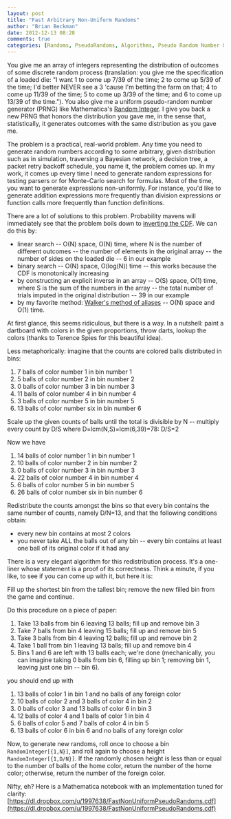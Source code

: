```yaml
---
layout: post
title: "Fast Arbitrary Non-Uniform Randoms"
author: "Brian Beckman"
date: 2012-12-13 08:28
comments: true
categories: [Randoms, PseudoRandoms, Algorithms, Pseudo Random Number Generation, Random Number Generation]
---
```

You give me an array of integers representing the distribution of
outcomes of some discrete random process (translation: you give me the
specification of a loaded die: "I want 1 to come up 7/39 of the time;
2 to come up 5/39 of the time; I'd better NEVER see a 3 'cause I'm
betting the farm on that; 4 to come up 11/39 of the time; 5 to come up
3/39 of the time; and 6 to come up 13/39 of the time.").  You also
give me a uniform pseudo-random number generator (PRNG) like
Mathematica's [Random
Integer](http://reference.wolfram.com/mathematica/ref/RandomInteger.html?q=RandomInteger&lang=en).
I give you back a new PRNG that honors the distribution you gave me,
in the sense that, statistically, it generates outcomes with the same
distribution as you gave me.

The problem is a practical, real-world problem.  Any time you need to
generate random numbers according to some arbitrary, given
distribution such as in simulation, traversing a Bayesian network, a
decision tree, a packet retry backoff schedule, you name it, the
problem comes up.  In my work, it comes up every time I need to
generate random expressions for testing parsers or for Monte-Carlo
search for formulas.  Most of the time, you want to generate
expressions non-uniformly.  For instance, you'd like to generate
addition expressions more frequently than division expressions or
function calls more frequently than function definitions.

There are a lot of solutions to this problem.  Probability mavens will
immediately see that the problem boils down to [inverting the
CDF](http://en.wikipedia.org/wiki/Inverse_transform_sampling).  We can
do this by:

* linear search -- O(N) space, O(N) time, where N is the number of different outcomes -- the number of elements in the original array -- the number of sides on the loaded die -- 6 in our example
* binary search -- O(N) space, O(log(N)) time -- this works because the CDF is monotonically increasing
* by constructing an explicit inverse in an array -- O(S) space, O(1) time, where S is the sum of the numbers in the array -- the total number of trials imputed in the original distribution -- 39 in our example 
* by my favorite method: [Walker's method of aliases](http://code.activestate.com/recipes/576564-walkers-alias-method-for-random-objects-with-diffe/) -- O(N) space and O(1) time.

At first glance, this seems ridiculous, but there is a way.  In a
nutshell: paint a dartboard with colors in the given proportions,
throw darts, lookup the colors (thanks to Terence Spies for this
beautiful idea).

Less metaphorically: imagine that the counts are colored balls distributed in bins:

1. 7 balls of color number 1 in bin number 1
2. 5 balls of color number 2 in bin number 2
3. 0 balls of color number 3 in bin number 3
4. 11 balls of color number 4 in bin number 4
5. 3 balls of color number 5 in bin number 5
6. 13 balls of color number six in bin number 6

Scale up the given counts of balls until the total is divisible by N
-- multiply every count by D/S where D=lcm(N,S)=lcm(6,39)=78: D/S=2

Now we have

1. 14 balls of color number 1 in bin number 1
2. 10 balls of color number 2 in bin number 2
3. 0 balls of color number 3 in bin number 3
4. 22 balls of color number 4 in bin number 4
5. 6 balls of color number 5 in bin number 5
6. 26 balls of color number six in bin number 6

Redistribute the counts amongst the bins so that every bin contains
the same number of counts, namely D/N=13, and that the following
conditions obtain:

* every new bin contains at most 2 colors
* you never take ALL the balls out of any bin -- every bin contains at least one ball of its original color if it had any

There is a very elegant algorithm for this redistribution process.
It's a one-liner whose statement is a proof of its correctness.  Think
a minute, if you like, to see if you can come up with it, but here it
is:

Fill up the shortest bin from the tallest bin; remove the new filled
bin from the game and continue.

Do this procedure on a piece of paper:

1. Take 13 balls from bin 6 leaving 13 balls; fill up and remove bin 3
2. Take 7 balls from bin 4 leaving 15 balls; fill up and remove bin 5
3. Take 3 balls from bin 4 leaving 12 balls; fill up and remove bin 2
4. Take 1 ball from bin 1 leaving 13 balls; fill up and remove bin 4
5. Bins 1 and 6 are left with 13 balls each; we're done (mechanically, you can imagine taking 0 balls from bin 6, filling up bin 1; removing bin 1, leaving just one bin -- bin 6).

you should end up with 

1. 13 balls of color 1 in bin 1 and no balls of any foreign color
2. 10 balls of color 2 and 3 balls of color 4 in bin 2
3. 0 balls of color 3 and 13 balls of color 6 in bin 3
4. 12 balls of color 4 and 1 balls of color 1 in bin 4
5. 6 balls of color 5 and 7 balls of color 4 in bin 5
6. 13 balls of color 6 in bin 6 and no balls of any foreign color

Now, to generate new randoms, roll once to choose a bin
`RandomInteger[{1,N}]`, and roll again to choose a height
`RandomInteger[{1,D/N}]`.  If the randomly chosen height is less than
or equal to the number of balls of the home color, return the number
of the home color; otherwise, return the number of the foreign color.

Nifty, eh?  Here is a Mathematica notebook with an implementation
tuned for clarity:
[https://dl.dropbox.com/u/1997638/FastNonUniformPseudoRandoms.cdf](https://dl.dropbox.com/u/1997638/FastNonUniformPseudoRandoms.cdf)